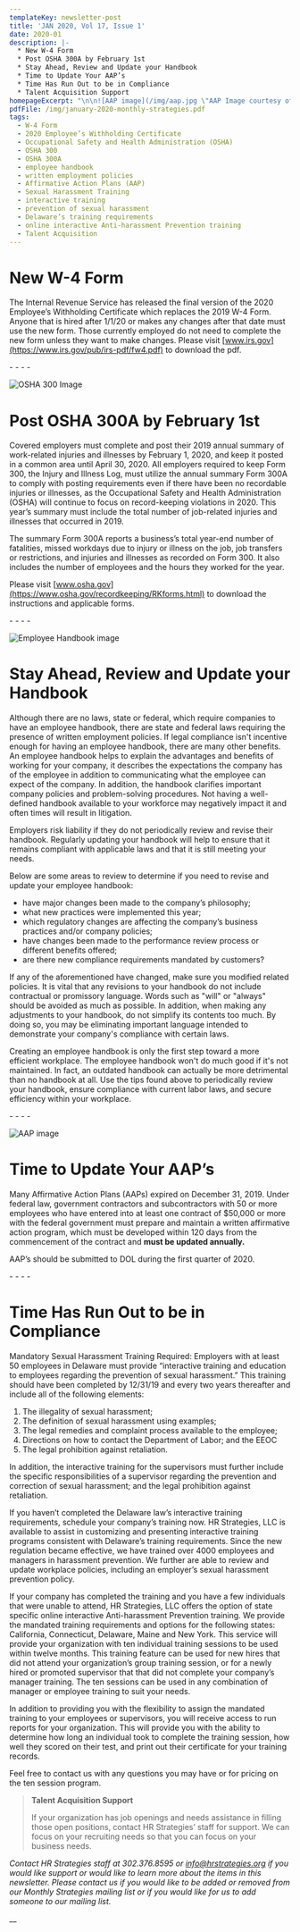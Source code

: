 ```yaml
---
templateKey: newsletter-post
title: 'JAN 2020, Vol 17, Issue 1'
date: 2020-01
description: |-
  * New W-4 Form
  * Post OSHA 300A by February 1st 
  * Stay Ahead, Review and Update your Handbook
  * Time to Update Your AAP’s
  * Time Has Run Out to be in Compliance
  * Talent Acquisition Support
homepageExcerpt: "\n\n![AAP image](/img/aap.jpg \"AAP Image courtesy of Google image\")\n\n## Time to Update Your AAP’s\r\n\nMany Affirmative Action Plans (AAPs) expired on December 31, 2019. Contractors and subcontractors with 50 or more employees who have entered into at least one contract of $50,000 or more with the federal government must prepare and maintain a written affirmative action program, which must be developed within 120 days from the commencement of the contract and **must be updated annually**."
pdfFile: /img/january-2020-monthly-strategies.pdf
tags:
  - W-4 Form
  - 2020 Employee’s Withholding Certificate
  - Occupational Safety and Health Administration (OSHA)
  - OSHA 300
  - OSHA 300A
  - employee handbook
  - written employment policies
  - Affirmative Action Plans (AAP)
  - Sexual Harassment Training
  - interactive training
  - prevention of sexual harassment
  - Delaware’s training requirements
  - online interactive Anti-harassment Prevention training
  - Talent Acquisition
---
```

# New W-4 Form

The Internal Revenue Service has released the final version of the 2020 Employee’s Withholding Certificate which replaces the 2019 W-4 Form.  Anyone that is hired after 1/1/20 or makes any changes after that date must use the new form.  Those currently employed do not need to complete the new form unless they want to make changes.  Please visit [www.irs.gov](https://www.irs.gov/pub/irs-pdf/fw4.pdf) to download the pdf.

\- - - -

![OSHA 300 Image](/img/osha-300.jpg "OSHA 300 Image courtesy of Google image")

# Post OSHA 300A by February 1st 

Covered employers must complete and post their 2019 annual summary of work-related injuries and illnesses by February 1, 2020, and keep it posted in a common area until April 30, 2020. All employers required to keep Form 300, the Injury and Illness Log, must utilize the annual summary Form 300A to comply with posting requirements even if there have been no recordable injuries or illnesses, as the Occupational Safety and Health Administration (OSHA) will continue to focus on record-keeping violations in 2020. This year’s summary must include the total number of job-related injuries and illnesses that occurred in 2019. 

The summary Form 300A reports a business’s total year-end number of fatalities, missed workdays due to injury or illness on the job, job transfers or restrictions, and injuries and illnesses as recorded on Form 300. It also includes the number of employees and the hours they worked for the year.

Please visit [www.osha.gov](https://www.osha.gov/recordkeeping/RKforms.html) to download the instructions and applicable forms.

\- - - -

![Employee Handbook image](/img/employee-handbook.jpg "Employee Handbook image courtesy of Google image")

# Stay Ahead, Review and Update your Handbook

Although there are no laws, state or federal, which require companies to have an employee handbook, there are state and federal laws requiring the presence of written employment policies. If legal compliance isn't incentive enough for having an employee handbook, there are many other benefits. An employee handbook helps to explain the advantages and benefits of working for your company, it describes the expectations the company has of the employee in addition to communicating what the employee can expect of the company.  In addition, the handbook clarifies important company policies and problem-solving procedures. Not having a well-defined handbook available to your workforce may negatively impact it and often times will result in litigation.

Employers risk liability if they do not periodically review and revise their handbook. Regularly updating your handbook will help to ensure that it remains compliant with applicable laws and that it is still meeting your needs. 

Below are some areas to review to determine if you need to revise and update your employee handbook: 

* have major changes been made to the company’s philosophy;
* what new practices were implemented this year;
* which regulatory changes are affecting the company’s business practices and/or company policies;
* have changes been made to the performance review process or different benefits offered;
* are there new compliance requirements mandated by customers?

If any of the aforementioned have changed, make sure you modified related policies.  It is vital that any revisions to your handbook do not include contractual or promissory language. Words such as "will" or "always" should be avoided as much as possible. In addition, when making any adjustments to your handbook, do not simplify its contents too much. By doing so, you may be eliminating important language intended to demonstrate your company's compliance with certain laws.

Creating an employee handbook is only the first step toward a more efficient workplace. The employee handbook won't do much good if it's not maintained. In fact, an outdated handbook can actually be more detrimental than no handbook at all. Use the tips found above to periodically review your handbook, ensure compliance with current labor laws, and secure efficiency within your workplace.

\- - - -

![AAP image](/img/aap3.jpg "AAP image courtesy of Google image")

# Time to Update Your AAP’s

Many Affirmative Action Plans (AAPs) expired on December 31, 2019. Under federal law, government contractors and subcontractors with 50 or more employees who have entered into at least one contract of $50,000 or more with the federal government must prepare and maintain a written affirmative action program, which must be developed within 120 days from the commencement of the contract and **must be updated annually.**  

AAP’s should be submitted to DOL during the first quarter of 2020. 

\- - - -

# Time Has Run Out to be in Compliance

Mandatory Sexual Harassment Training Required:  Employers with at least 50 employees in Delaware must provide “interactive training and education to employees regarding the prevention of sexual harassment.” This training should have been completed by 12/31/19 and every two years thereafter and include all of the following elements:

1. The illegality of sexual harassment;
2. The definition of sexual harassment using examples;
3. The legal remedies and complaint process available to the employee;
4. Directions on how to contact the Department of Labor; and the EEOC
5. The legal prohibition against retaliation.

In addition, the interactive training for the supervisors must further include the specific responsibilities of a supervisor regarding the prevention and correction of sexual harassment; and the legal prohibition against retaliation.

If you haven’t completed the Delaware law’s interactive training requirements, schedule your company’s training now. HR Strategies, LLC is available to assist in customizing and presenting interactive training programs consistent with Delaware’s training requirements. Since the new regulation became effective, we have trained over 4000 employees and managers in harassment prevention.  We further are able to review and update workplace policies, including an employer’s sexual harassment prevention policy.

If your company has completed the training and you have a few individuals that were unable to attend, HR Strategies, LLC offers the option of state specific online interactive Anti-harassment Prevention training.  We provide the mandated training requirements and options for the following states:  California, Connecticut, Delaware, Maine and New York.  This service will provide your organization with ten individual training sessions to be used within twelve months.  This training feature can be used for new hires that did not attend your organization’s group training session, or for a newly hired or promoted supervisor that that did not complete your company’s manager training.  The ten sessions can be used in any combination of manager or employee training to suit your needs.

In addition to providing you with the flexibility to assign the mandated training to your employees or supervisors, you will receive access to run reports for your organization.  This will provide you with the ability to determine how long an individual took to complete the training session, how well they scored on their test, and print out their certificate for your training records.

Feel free to contact us with any questions you may have or for pricing on the ten session program.

> **Talent Acquisition Support**
>
> 
>
> If your organization has job openings and needs assistance in filling those open positions, contact HR Strategies’ staff for support.  We can focus on your recruiting needs so that you can focus on your business needs.

_Contact HR Strategies staff at 302.376.8595 or_ [_info@hrstrategies.org_](info@hrstrategies.org) _if you would like support or would like to learn more about the items in this newsletter. Please contact us if you would like to be added or removed from our Monthly Strategies mailing list or if you would like for us to add someone to our mailing list._

__
